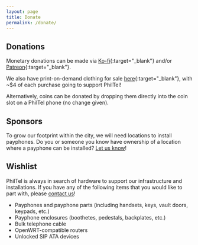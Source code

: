 ```yaml
---
layout: page
title: Donate
permalink: /donate/
---
```

## Donations

Monetary donations can be made via [Ko-fi](https://ko-fi.com/philtel){:target="_blank"} and/or [Patreon](https://www.patreon.com/philtel){:target="_blank"}. 

We also have print-on-demand clothing for sale [here](https://philtel.myspreadshop.com/all){:target="_blank"}, with ~$4 of each purchase going to support PhilTel!

Alternatively, coins can be donated by dropping them directly into the coin slot on a PhilTel phone (no change given).

## Sponsors

To grow our footprint within the city, we will need locations to install payphones. Do you or someone you know have ownership of a location where a payphone can be installed? [Let us know](../contact)!

## Wishlist

PhilTel is always in search of hardware to support our infrastructure and installations. If you have any of the following items that you would like to part with, please [contact us](../contact)!

* Payphones and payphone parts (including handsets, keys, vault doors, keypads, etc.)
* Payphone enclosures (boothetes, pedestals, backplates, etc.)
* Bulk telephone cable
* OpenWRT-compatible routers
* Unlocked SIP ATA devices


